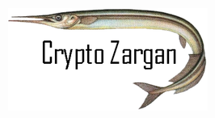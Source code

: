 <center>
<img src = "https://github.com/IPBachvarov18/CryptoZargan/blob/master/docs/logo.png">
</center>
